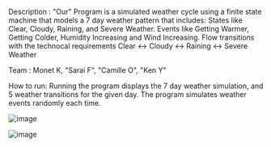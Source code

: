 Description : "Our" Program is a simulated weather cycle using a finite state machine that models a 7 day weather pattern that includes:
States like Clear, Cloudy, Raining, and Severe Weather.
Events like Getting Warmer, Getting Colder, Humidity Increasing and Wind Increasing.
Flow transitions with the technocal requirements Clear <-> Cloudy <-> Raining <-> Severe Weather 

Team : Monet K, "Sarai F", "Camille O", "Ken Y"

How to run: Running the program displays the 7 day weather simulation, and 5 weather transitions for the given day. The program simulates weather events randomly each time. 



![image](https://github.com/user-attachments/assets/cdee818c-d824-4229-9f34-38f3411d84e1)

![image](https://github.com/user-attachments/assets/8285bdf6-51e7-41a8-aa8d-a1bbf2fd9984)






